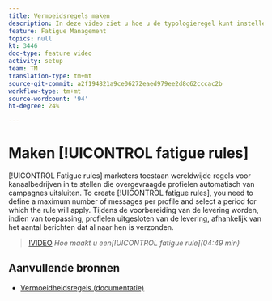 ```yaml
---
title: Vermoeidsregels maken
description: In deze video ziet u hoe u de typologieregel kunt instellen.
feature: Fatigue Management
topics: null
kt: 3446
doc-type: feature video
activity: setup
team: TM
translation-type: tm+mt
source-git-commit: a2f194821a9ce06272eaed979ee2d8c62cccac2b
workflow-type: tm+mt
source-wordcount: '94'
ht-degree: 24%

---
```



# Maken [!UICONTROL fatigue rules]

[!UICONTROL Fatigue rules] marketers toestaan wereldwijde regels voor kanaalbedrijven in te stellen die overgevraagde profielen automatisch van campagnes uitsluiten.
To create [!UICONTROL fatigue rules], you need to define a maximum number of messages per profile and select a period for which the rule will apply. Tijdens de voorbereiding van de levering worden, indien van toepassing, profielen uitgesloten van de levering, afhankelijk van het aantal berichten dat al naar hen is verzonden.

>[!VIDEO](https://video.tv.adobe.com/v/28450?quality=12)
*Hoe maakt u een[!UICONTROL fatigue rule](04:49 min)*

## Aanvullende bronnen

* [Vermoeidheidsregels (documentatie)](https://docs.adobe.com/content/help/en/campaign-standard/using/administrating/working-with-typology-rules/fatigue-rules.html)
